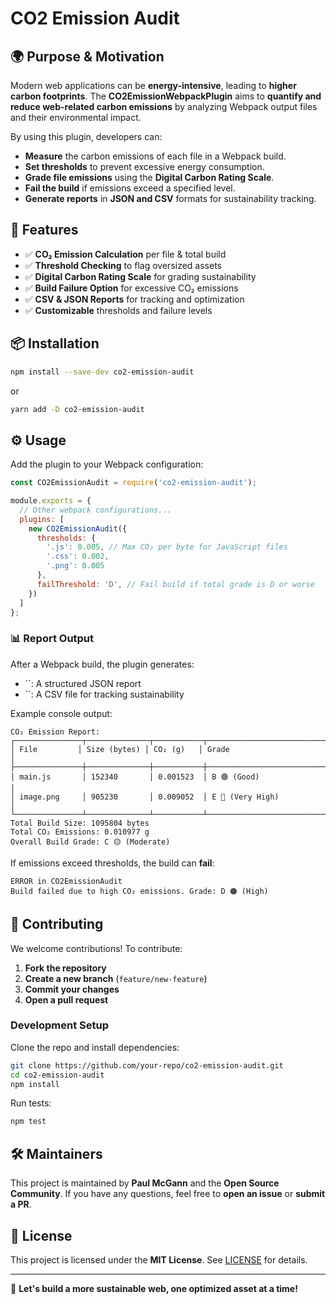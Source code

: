 # CO2 Emission Audit

&#x20;&#x20;

## 🌍 Purpose & Motivation

Modern web applications can be **energy-intensive**, leading to **higher carbon footprints**. The **CO2EmissionWebpackPlugin** aims to **quantify and reduce web-related carbon emissions** by analyzing Webpack output files and their environmental impact.

By using this plugin, developers can:

- **Measure** the carbon emissions of each file in a Webpack build.
- **Set thresholds** to prevent excessive energy consumption.
- **Grade file emissions** using the **Digital Carbon Rating Scale**.
- **Fail the build** if emissions exceed a specified level.
- **Generate reports** in **JSON and CSV** formats for sustainability tracking.

## 🚀 Features

- ✅ **CO₂ Emission Calculation** per file & total build
- ✅ **Threshold Checking** to flag oversized assets
- ✅ **Digital Carbon Rating Scale** for grading sustainability
- ✅ **Build Failure Option** for excessive CO₂ emissions
- ✅ **CSV & JSON Reports** for tracking and optimization
- ✅ **Customizable** thresholds and failure levels

## 📦 Installation

```sh
npm install --save-dev co2-emission-audit
```

or

```sh
yarn add -D co2-emission-audit
```

## ⚙️ Usage

Add the plugin to your Webpack configuration:

```javascript
const CO2EmissionAudit = require('co2-emission-audit');

module.exports = {
  // Other webpack configurations...
  plugins: [
    new CO2EmissionAudit({
      thresholds: {
        '.js': 0.005, // Max CO₂ per byte for JavaScript files
        '.css': 0.002,
        '.png': 0.005
      },
      failThreshold: 'D', // Fail build if total grade is D or worse
    })
  ]
};
```

### 📊 Report Output

After a Webpack build, the plugin generates:

- ``: A structured JSON report
- ``: A CSV file for tracking sustainability

Example console output:

```
CO₂ Emission Report:
┌───────────────┬──────────────┬───────────┬───────────────────────────┐
│ File         │ Size (bytes) │ CO₂ (g)   │ Grade                     │
├───────────────┼──────────────┼───────────┼───────────────────────────┤
│ main.js       │ 152340       │ 0.001523  │ B 🟢 (Good)               │
│ image.png     │ 905230       │ 0.009052  │ E 🔴 (Very High)          │
└───────────────┴──────────────┴───────────┴───────────────────────────┘
Total Build Size: 1095804 bytes
Total CO₂ Emissions: 0.010977 g
Overall Build Grade: C 🟡 (Moderate)
```

If emissions exceed thresholds, the build can **fail**:

```
ERROR in CO2EmissionAudit
Build failed due to high CO₂ emissions. Grade: D 🟠 (High)
```

## 🤝 Contributing

We welcome contributions! To contribute:

1. **Fork the repository**
2. **Create a new branch** (`feature/new-feature`)
3. **Commit your changes**
4. **Open a pull request**

### Development Setup

Clone the repo and install dependencies:

```sh
git clone https://github.com/your-repo/co2-emission-audit.git
cd co2-emission-audit
npm install
```

Run tests:

```sh
npm test
```

## 🛠️ Maintainers

This project is maintained by **Paul McGann** and the **Open Source Community**. If you have any questions, feel free to **open an issue** or **submit a PR**.

## 📄 License

This project is licensed under the **MIT License**. See [LICENSE](LICENSE) for details.

---

🚀 **Let's build a more sustainable web, one optimized asset at a time!**

